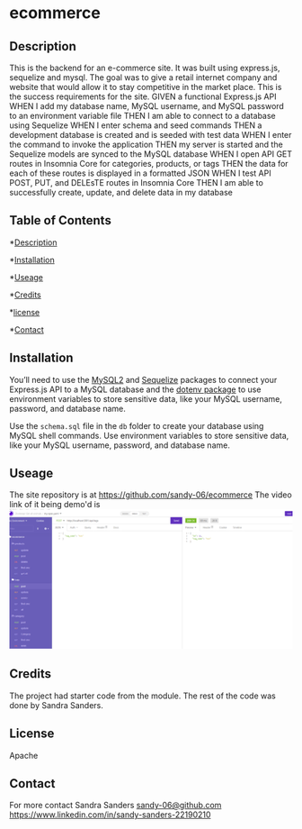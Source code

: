 # ecommerce

## Description

This is the backend for an e-commerce site. It was built using express.js, sequelize and mysql. The goal was to give a retail internet company and website that would allow it to stay competitive in the market place. 
This is the success requirements for the site.
GIVEN a functional Express.js API
WHEN I add my database name, MySQL username, and MySQL password to an environment variable file
THEN I am able to connect to a database using Sequelize
WHEN I enter schema and seed commands
THEN a development database is created and is seeded with test data
WHEN I enter the command to invoke the application
THEN my server is started and the Sequelize models are synced to the MySQL database
WHEN I open API GET routes in Insomnia Core for categories, products, or tags
THEN the data for each of these routes is displayed in a formatted JSON
WHEN I test API POST, PUT, and DELEsTE routes in Insomnia Core
THEN I am able to successfully create, update, and delete data in my database

## Table of Contents

*[Description](#description)

*[Installation](#installation)

*[Useage](#useage)

*[Credits](#credits)

*[license](#license)

*[Contact](#contact)

## Installation
You’ll need to use the [MySQL2](https://www.npmjs.com/package/mysql2) and [Sequelize](https://www.npmjs.com/package/sequelize) packages to connect your Express.js API to a MySQL database and the [dotenv package](https://www.npmjs.com/package/dotenv) to use environment variables to store sensitive data, like your MySQL username, password, and database name.

Use the `schema.sql` file in the `db` folder to create your database using MySQL shell commands. Use environment variables to store sensitive data, like your MySQL username, password, and database name.

## Useage
The site repository is at https://github.com/sandy-06/ecommerce
The video link of it being demo'd is
![alt text](assets/images/insomnia1.png)

## Credits
The project had starter code from the module. The rest of the code was done by Sandra Sanders.

## License
Apache

## Contact

For more contact Sandra Sanders
sandy-06@github.com
https://www.linkedin.com/in/sandy-sanders-22190210

